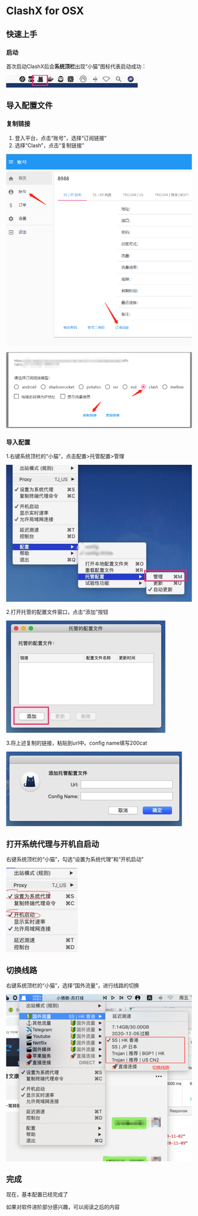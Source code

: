 # ClashX for OSX

## 快速上手

### 启动

首次启动ClashX后会**系统顶栏**出现“小猫”图标代表启动成功：

![](.gitbook/assets/image%20%2811%29.png)

## 导入配置文件

### 复制链接

1. 登入平台，点击“账号”，选择“订阅链接”
2. 选择“Clash”，点击“复制链接”

![](.gitbook/assets/image%20%284%29.png)

![](.gitbook/assets/image%20%287%29.png)

### 导入配置

1.右键系统顶栏的“小猫”，点击配置&gt;托管配置&gt;管理

![](.gitbook/assets/image%20%2810%29.png)

2.打开托管的配置文件窗口，点击“添加”按钮

![](.gitbook/assets/image%20%289%29.png)

3.将上述复制的链接，粘贴到url中。config name填写200cat

![](.gitbook/assets/image%20%2813%29.png)

## 打开系统代理与开机自启动

右键系统顶栏的“小猫”，勾选“设置为系统代理”和“开机启动”

![](.gitbook/assets/inkedphoto_2020-07-15_16-08-27_li.jpg)

## 切换线路

右键系统顶栏的“小猫”，选择“国外流量”，进行线路的切换

![](.gitbook/assets/image%20%2816%29.png)

## 完成

现在，基本配置已经完成了

如果对软件进阶部分感兴趣，可以阅读之后的内容

